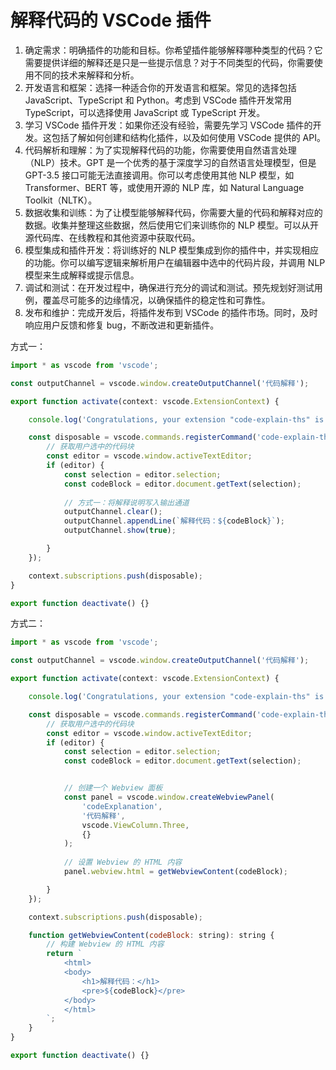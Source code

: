 # 解释代码的 VSCode 插件

1. 确定需求：明确插件的功能和目标。你希望插件能够解释哪种类型的代码？它需要提供详细的解释还是只是一些提示信息？对于不同类型的代码，你需要使用不同的技术来解释和分析。
2. 开发语言和框架：选择一种适合你的开发语言和框架。常见的选择包括 JavaScript、TypeScript 和 Python。考虑到 VSCode 插件开发常用 TypeScript，可以选择使用 JavaScript 或 TypeScript 开发。
3. 学习 VSCode 插件开发：如果你还没有经验，需要先学习 VSCode 插件的开发。这包括了解如何创建和结构化插件，以及如何使用 VSCode 提供的 API。
4. 代码解析和理解：为了实现解释代码的功能，你需要使用自然语言处理（NLP）技术。GPT 是一个优秀的基于深度学习的自然语言处理模型，但是 GPT-3.5 接口可能无法直接调用。你可以考虑使用其他 NLP 模型，如 Transformer、BERT 等，或使用开源的 NLP 库，如 Natural Language Toolkit（NLTK）。
5. 数据收集和训练：为了让模型能够解释代码，你需要大量的代码和解释对应的数据。收集并整理这些数据，然后使用它们来训练你的 NLP 模型。可以从开源代码库、在线教程和其他资源中获取代码。
6. 模型集成和插件开发：将训练好的 NLP 模型集成到你的插件中，并实现相应的功能。你可以编写逻辑来解析用户在编辑器中选中的代码片段，并调用 NLP 模型来生成解释或提示信息。
7. 调试和测试：在开发过程中，确保进行充分的调试和测试。预先规划好测试用例，覆盖尽可能多的边缘情况，以确保插件的稳定性和可靠性。
8. 发布和维护：完成开发后，将插件发布到 VSCode 的插件市场。同时，及时响应用户反馈和修复 bug，不断改进和更新插件。

方式一：

```ts
import * as vscode from 'vscode';

const outputChannel = vscode.window.createOutputChannel('代码解释');

export function activate(context: vscode.ExtensionContext) {

	console.log('Congratulations, your extension "code-explain-ths" is now active!');

	const disposable = vscode.commands.registerCommand('code-explain-ths.explainCode', () => {
		// 获取用户选中的代码块
		const editor = vscode.window.activeTextEditor;
		if (editor) {
			const selection = editor.selection;
			const codeBlock = editor.document.getText(selection);
	
			// 方式一：将解释说明写入输出通道
			outputChannel.clear();
			outputChannel.appendLine(`解释代码：${codeBlock}`);
			outputChannel.show(true);

		}
	});

	context.subscriptions.push(disposable);
}

export function deactivate() {}

```

方式二：

```js
import * as vscode from 'vscode';

const outputChannel = vscode.window.createOutputChannel('代码解释');

export function activate(context: vscode.ExtensionContext) {

	console.log('Congratulations, your extension "code-explain-ths" is now active!');

	const disposable = vscode.commands.registerCommand('code-explain-ths.explainCode', () => {
		// 获取用户选中的代码块
		const editor = vscode.window.activeTextEditor;
		if (editor) {
			const selection = editor.selection;
			const codeBlock = editor.document.getText(selection);


			// 创建一个 Webview 面板
			const panel = vscode.window.createWebviewPanel(
				'codeExplanation',
				'代码解释',
				vscode.ViewColumn.Three,
				{}
			);
	
			// 设置 Webview 的 HTML 内容
			panel.webview.html = getWebviewContent(codeBlock);

		}
	});

	context.subscriptions.push(disposable);

	function getWebviewContent(codeBlock: string): string {
		// 构建 Webview 的 HTML 内容
		return `
			<html>
			<body>
				<h1>解释代码：</h1>
				<pre>${codeBlock}</pre>
			</body>
			</html>
		`;
	}
}

export function deactivate() {}

```

